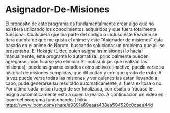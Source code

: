 # Asignador-De-Misiones
El proposito de este programa es fundamentalmente crear algo que no existiera utilizando los conocimientos adquiridos y que fuera totalmente funcional.
Cualquiera que lea parte del codigo o incluso este Readme se dara cuenta de que me gusta el anime y este "Asignador de misiones" esta basado en el anime de Naruto, buscando solucionar un problema que alli se presentaba. El Hokage (Lider, quien asigna las misiones) lo hacia manualmente, este programa lo automatiza.. principalmente pueden agregarse, modificarse y/o eliminar Shinobis(ninjas que realizan las misiones), puede asignarse estados como activo e inactivo, puede verse su historial de misiones cumplidas, que dificultad y con que grado de exito. A la vez puede verse todas las misiones y ver quienes las estan llevando a cabo, pude generarse su resultado automaticamente, si fuera exitosa o no. 
Por ultimo cada mision luego de ser finalizada, con esxito o fracaso le asigna automaticamente esto a quien la realizo.
A continuacion un video en loom del programa funcionando:
)link=
https://www.loom.com/share/a9891a69eaaa438ea594520c0caea44d

